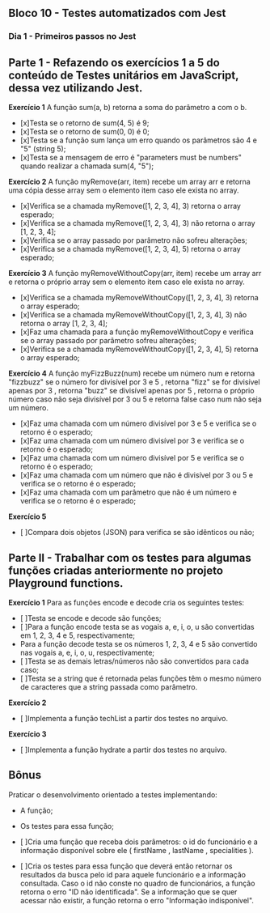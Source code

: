 ## Bloco 10 - Testes automatizados com Jest
### Dia 1 - Primeiros passos no Jest

## Parte 1 - Refazendo os exercícios 1 a 5 do conteúdo de Testes unitários em JavaScript, dessa vez utilizando Jest.

**Exercício 1**
A função sum(a, b) retorna a soma do parâmetro a com o b.
- [x]Testa se o retorno de sum(4, 5) é 9;
- [x]Testa se o retorno de sum(0, 0) é 0;
- [x]Testa se a função sum lança um erro quando os parâmetros são 4 e "5" (string 5);
- [x]Testa se a mensagem de erro é "parameters must be numbers" quando realizar a chamada sum(4, "5");

**Exercício 2**
A função myRemove(arr, item) recebe um array arr e retorna uma cópia desse array sem o elemento item caso ele exista no array.
- [x]Verifica se a chamada myRemove([1, 2, 3, 4], 3) retorna o array esperado;
- [x]Verifica se a chamada myRemove([1, 2, 3, 4], 3) não retorna o array [1, 2, 3, 4];
- [x]Verifica se o array passado por parâmetro não sofreu alterações;
- [x]Verifica se a chamada myRemove([1, 2, 3, 4], 5) retorna o array esperado;

**Exercício 3**
A função myRemoveWithoutCopy(arr, item) recebe um array arr e retorna o próprio array sem o elemento item caso ele exista no array.
- [x]Verifica se a chamada myRemoveWithoutCopy([1, 2, 3, 4], 3) retorna o array esperado;
- [x]Verifica se a chamada myRemoveWithoutCopy([1, 2, 3, 4], 3) não retorna o array [1, 2, 3, 4];
- [x]Faz uma chamada para a função myRemoveWithoutCopy e verifica se o array passado por parâmetro sofreu alterações;
- [x]Verifica se a chamada myRemoveWithoutCopy([1, 2, 3, 4], 5) retorna o array esperado;

**Exercício 4**
A função myFizzBuzz(num) recebe um número num e retorna "fizzbuzz" se o número for divisível por 3 e 5 , retorna "fizz" se for divisível apenas por 3 , retorna "buzz" se divisível apenas por 5 , retorna o próprio número caso não seja divisível por 3 ou 5 e retorna false caso num não seja um número.
- [x]Faz uma chamada com um número divisível por 3 e 5 e verifica se o retorno é o esperado;
- [x]Faz uma chamada com um número divisível por 3 e verifica se o retorno é o esperado;
- [x]Faz uma chamada com um número divisível por 5 e verifica se o retorno é o esperado;
- [x]Faz uma chamada com um número que não é divisível por 3 ou 5 e verifica se o retorno é o esperado;
- [x]Faz uma chamada com um parâmetro que não é um número e verifica se o retorno é o esperado;

**Exercício 5**
- [ ]Compara dois objetos (JSON) para verifica se são idênticos ou não;

## Parte II - Trabalhar com os testes para algumas funções criadas anteriormente no projeto Playground functions.

**Exercício 1**
Para as funções encode e decode cria os seguintes testes:
- [ ]Testa se encode e decode são funções;
- [ ]Para a função encode testa se as vogais a, e, i, o, u são convertidas em 1, 2, 3, 4 e 5, respectivamente;
- Para a função decode testa se os números 1, 2, 3, 4 e 5 são convertido nas vogais a, e, i, o, u, respectivamente;
- [ ]Testa se as demais letras/números não são convertidos para cada caso;
- [ ]Testa se a string que é retornada pelas funções têm o mesmo número de caracteres que a string passada como parâmetro.

**Exercício 2**
- [ ]Implementa a função techList a partir dos testes no arquivo. 

**Exercício 3**
- [ ]Implementa a função hydrate a partir dos testes no arquivo.

## Bônus
Praticar o desenvolvimento orientado a testes implementando:
- A função;
- Os testes para essa função;

- [ ]Cria uma função que receba dois parâmetros: o id do funcionário e a informação disponível sobre ele ( firstName , lastName , specialities ). 
- [ ]Cria os testes para essa função que deverá então retornar os resultados da busca pelo id para aquele funcionário e a informação consultada. Caso o id não conste no quadro de funcionários, a função retorna o erro "ID não identificada". Se a informação que se quer acessar não existir, a função retorna o erro "Informação indisponível".
